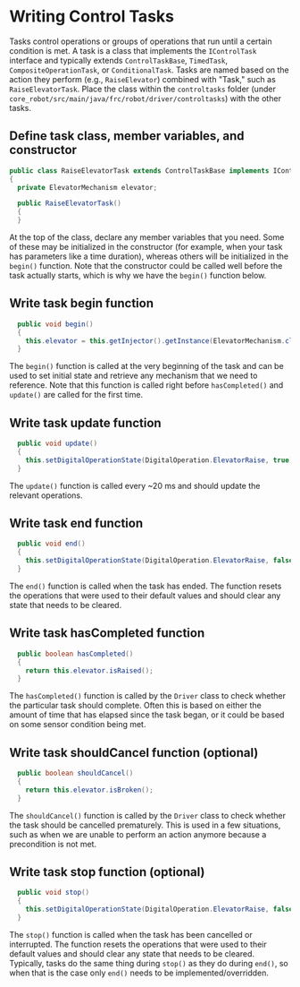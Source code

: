 # Writing Control Tasks

Tasks control operations or groups of operations that run until a certain condition is met. A task is a class that implements the `IControlTask` interface and typically extends `ControlTaskBase`, `TimedTask`, `CompositeOperationTask`, or `ConditionalTask`. Tasks are named based on the action they perform (e.g., `RaiseElevator`) combined with "Task," such as `RaiseElevatorTask`. Place the class within the `controltasks` folder (under `core_robot/src/main/java/frc/robot/driver/controltasks`) with the other tasks.

## Define task class, member variables, and constructor

```java
public class RaiseElevatorTask extends ControlTaskBase implements IControlTask
{
  private ElevatorMechanism elevator;

  public RaiseElevatorTask()
  {
  }
```

At the top of the class, declare any member variables that you need. Some of these may be initialized in the constructor (for example, when your task has parameters like a time duration), whereas others will be initialized in the `begin()` function. Note that the constructor could be called well before the task actually starts, which is why we have the `begin()` function below.

## Write task begin function

```java
  public void begin()
  {
    this.elevator = this.getInjector().getInstance(ElevatorMechanism.class);
  }
```

The `begin()` function is called at the very beginning of the task and can be used to set initial state and retrieve any mechanism that we need to reference. Note that this function is called right before `hasCompleted()` and `update()` are called for the first time.

## Write task update function

```java
  public void update()
  {
    this.setDigitalOperationState(DigitalOperation.ElevatorRaise, true);
  }
```

The `update()` function is called every ~20 ms and should update the relevant operations.

## Write task end function

```java
  public void end()
  {
    this.setDigitalOperationState(DigitalOperation.ElevatorRaise, false);
  }
```

The `end()` function is called when the task has ended. The function resets the operations that were used to their default values and should clear any state that needs to be cleared.

## Write task hasCompleted function

```java
  public boolean hasCompleted()
  {
    return this.elevator.isRaised();
  }
```

The `hasCompleted()` function is called by the `Driver` class to check whether the particular task should complete. Often this is based on either the amount of time that has elapsed since the task began, or it could be based on some sensor condition being met.

## Write task shouldCancel function (optional)

```java
  public boolean shouldCancel()
  {
    return this.elevator.isBroken();
  }
```

The `shouldCancel()` function is called by the `Driver` class to check whether the task should be cancelled prematurely. This is used in a few situations, such as when we are unable to perform an action anymore because a precondition is not met.

## Write task stop function (optional)

```java
  public void stop()
  {
    this.setDigitalOperationState(DigitalOperation.ElevatorRaise, false);
  }
```

The `stop()` function is called when the task has been cancelled or interrupted. The function resets the operations that were used to their default values and should clear any state that needs to be cleared. Typically, tasks do the same thing during `stop()` as they do during `end()`, so when that is the case only `end()` needs to be implemented/overridden.
